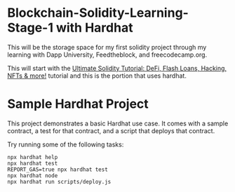 # Blockchain-Solidity-Learning-Stage-1 with Hardhat

This will be the storage space for my first solidity project through my learning with Dapp University, Feedtheblock, and freecodecamp.org.

This will start with the
[Ultimate Solidity Tutorial: DeFi, Flash Loans, Hacking, NFTs & more!](https://youtu.be/eoQJ6nFZOcs)
tutorial and this is the portion that uses hardhat.

# Sample Hardhat Project

This project demonstrates a basic Hardhat use case. It comes with a sample contract, a test for that contract, and a script that deploys that contract.

Try running some of the following tasks:

```shell
npx hardhat help
npx hardhat test
REPORT_GAS=true npx hardhat test
npx hardhat node
npx hardhat run scripts/deploy.js
```

